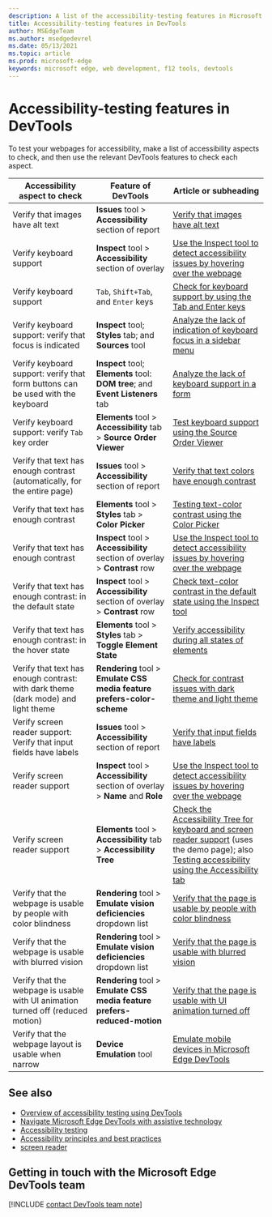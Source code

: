 ```yaml
---
description: A list of the accessibility-testing features in Microsoft Edge DevTools.
title: Accessibility-testing features in DevTools
author: MSEdgeTeam
ms.author: msedgedevrel
ms.date: 05/13/2021
ms.topic: article
ms.prod: microsoft-edge
keywords: microsoft edge, web development, f12 tools, devtools
---
```

# Accessibility-testing features in DevTools

To test your webpages for accessibility, make a list of accessibility aspects to check, and then use the relevant DevTools features to check each aspect.

<!-- row numbering in the comments is keyed to the order of the links to "detailed walkthrough steps" in the article "Overview of accessibility testing using DevTools" (accessibility-testing-in-devtools.md) -->

| Accessibility aspect to check | Feature of DevTools | Article or subheading |
|---|---|---|
| Verify that images have alt text | **Issues** tool > **Accessibility** section of report | <!--3.-->[Verify that images have alt text](test-issues-tool.md#verify-that-images-have-alt-text) |
| Verify keyboard support | **Inspect** tool > **Accessibility** section of overlay | <!--5.-->[Use the Inspect tool to detect accessibility issues by hovering over the webpage](test-inspect-tool.md) |
| Verify keyboard support | `Tab`, `Shift+Tab`, and `Enter` keys | <!--8.-->[Check for keyboard support by using the Tab and Enter keys](test-tab-enter-keys.md) |
| Verify keyboard support: verify that focus is indicated | **Inspect** tool; **Styles** tab; and **Sources** tool | <!--9.-->[Analyze the lack of indication of keyboard focus in a sidebar menu](test-analyze-no-focus-indicator.md) |
| Verify keyboard support: verify that form buttons can be used with the keyboard | **Inspect** tool; **Elements** tool: **DOM tree**; and **Event Listeners** tab | <!--10.-->[Analyze the lack of keyboard support in a form](test-analyze-no-keyboard-support.md) |
| Verify keyboard support: verify `Tab` key order | **Elements** tool > **Accessibility** tab > **Source Order Viewer** | <!--12.-->[Test keyboard support using the Source Order Viewer](test-tab-key-source-order-viewer.md) |
| Verify that text has enough contrast (automatically, for the entire page) | **Issues** tool > **Accessibility** section of report | <!--4.-->[Verify that text colors have enough contrast](test-issues-tool.md#verify-that-text-colors-have-enough-contrast) |
| Verify that text has enough contrast | **Elements** tool > **Styles** tab > **Color Picker** | <!--#n/a.-->[Testing text-color contrast using the Color Picker](color-picker.md) |
| Verify that text has enough contrast | **Inspect** tool > **Accessibility** section of overlay > **Contrast** row | <!--5.-->[Use the Inspect tool to detect accessibility issues by hovering over the webpage](test-inspect-tool.md) |
| Verify that text has enough contrast: in the default state | **Inspect** tool > **Accessibility** section of overlay > **Contrast** row | <!--13.-->[Check text-color contrast in the default state using the Inspect tool](test-inspect-text-contrast.md) |
| Verify that text has enough contrast: in the hover state | **Elements** tool > **Styles** tab > **Toggle Element State** | <!--14.-->[Verify accessibility during all states of elements](test-inspect-states.md) |
| Verify that text has enough contrast: with dark theme (dark mode) and light theme | **Rendering** tool > **Emulate CSS media feature prefers-color-scheme** | <!--15.-->[Check for contrast issues with dark theme and light theme](test-dark-mode.md) |
| Verify screen reader support: Verify that input fields have labels | **Issues** tool > **Accessibility** section of report | <!--2.-->[Verify that input fields have labels](test-issues-tool.md#verify-that-input-fields-have-labels) |
| Verify screen reader support | **Inspect** tool > **Accessibility** section of overlay > **Name** and **Role** | <!--5.-->[Use the Inspect tool to detect accessibility issues by hovering over the webpage](test-inspect-tool.md) |
| Verify screen reader support | **Elements** tool > **Accessibility** tab > **Accessibility Tree** | <!--11.-->[Check the Accessibility Tree for keyboard and screen reader support](test-accessibility-tree.md) (uses the demo page); also <!--#n/a.-->[Testing accessibility using the Accessibility tab](accessibility-tab.md) |
| Verify that the webpage is usable by people with color blindness | **Rendering** tool > **Emulate vision deficiencies** dropdown list | <!--16.-->[Verify that the page is usable by people with color blindness](test-color-blindness.md) |
| Verify that the webpage is usable with blurred vision | **Rendering** tool > **Emulate vision deficiencies** dropdown list | <!--17.-->[Verify that the page is usable with blurred vision](test-blurred-vision.md) |
| Verify that the webpage is usable with UI animation turned off (reduced motion) | **Rendering** tool > **Emulate CSS media feature prefers-reduced-motion** | <!--18.-->[Verify that the page is usable with UI animation turned off](test-reduced-ui-motion.md) |
| Verify that the webpage layout is usable when narrow | **Device Emulation** tool | <!--#n/a.-->[Emulate mobile devices in Microsoft Edge DevTools](../device-mode/index.md) |

<!--| (n/a; not a specific accessibility test) | **Inspect** tool > **Accessibility** section of overlay | 7. [Using the Inspect tool to hover over the webpage to highlight the DOM and CSS](test-inspect-tool.md#using-the-inspect-tool-to-hover-over-the-webpage-to-highlight-the-dom-and-css) |-->


## See also

*   [Overview of accessibility testing using DevTools][DevtoolsAccessibilityAccessibilitytestingindevtools]
*   [Navigate Microsoft Edge DevTools with assistive technology][DevtoolsAccessibilityNavigation]
*   [Accessibility testing][DevtoolsAccessibilityTest]
*   [Accessibility principles and best practices][MDNAccessibility]
*   [screen reader][MDNScreenReader]


## Getting in touch with the Microsoft Edge DevTools team  

[!INCLUDE [contact DevTools team note](../includes/contact-devtools-team-note.md)]  


<!-- links -->  
[DevtoolsAccessibilityTest]: ../../accessibility/test.md "Accessibility testing | Microsoft Docs"
[DevtoolsAccessibilityAccessibilitytestingindevtools]: accessibility-testing-in-devtools.md "Overview of accessibility testing using DevTools | Microsoft Docs"
[DevtoolsAccessibilityNavigation]: ./navigation.md "Navigate Microsoft Edge DevTools with assistive technology | Microsoft Docs"  
<!-- external -->
[MDNAccessibility]: https://developer.mozilla.org/docs/Web/Accessibility "Accessibility | MDN"  
[MDNScreenReader]: https://developer.mozilla.org/docs/Glossary/Screen_reader "Screen reader | MDN"  
